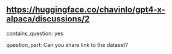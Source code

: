 ## https://huggingface.co/chavinlo/gpt4-x-alpaca/discussions/2

contains_question: yes

question_part: Can you share link to the dataset?